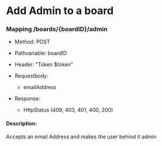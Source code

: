 # Add Admin to a board

### Mapping /boards/{boardID}/admin

* Method: POST

* Pathvariable: boardID

* Header: "Token $token"

* Requestbody:
    * emailAddress

* Response:
    * HttpStatus (409, 403, 401, 400, 200)

#### Description:

Accepts an email Address and makes the user behind it admin
